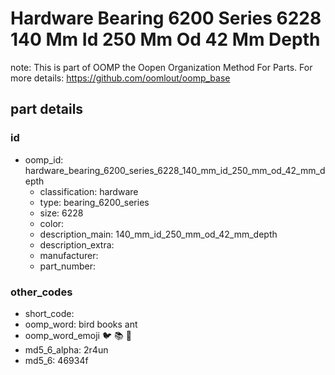 # Hardware Bearing 6200 Series 6228 140 Mm Id 250 Mm Od 42 Mm Depth  

note: This is part of OOMP the Oopen Organization Method For Parts. For more details: https://github.com/oomlout/oomp_base

##  part details





### id
* oomp_id: hardware_bearing_6200_series_6228_140_mm_id_250_mm_od_42_mm_depth
  * classification: hardware
  * type: bearing_6200_series
  * size: 6228
  * color: 
  * description_main: 140_mm_id_250_mm_od_42_mm_depth
  * description_extra: 
  * manufacturer: 
  * part_number: 

### other_codes
* short_code: 
* oomp_word: bird books ant
* oomp_word_emoji :bird: :books: :ant:
* md5_6_alpha: 2r4un
* md5_6: 46934f